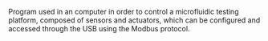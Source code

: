 Program used in an computer in order to control a microfluidic testing platform, composed of sensors and actuators, which can be configured and accessed through the USB using the Modbus protocol.